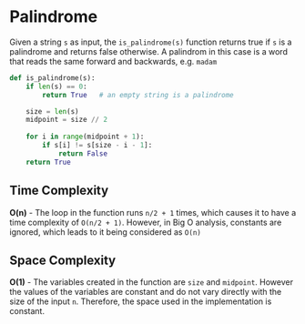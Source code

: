 # Palindrome

Given a string `s` as input, the `is_palindrome(s)` function returns true if `s` is a palindrome
and returns false otherwise. A palindrom in this case is a word that reads the same forward and
backwards, e.g. `madam`

```python
def is_palindrome(s):
    if len(s) == 0:
        return True   # an empty string is a palindrome

    size = len(s)
    midpoint = size // 2
    
    for i in range(midpoint + 1):
        if s[i] != s[size - i - 1]:
            return False
    return True
```

## Time Complexity

**O(n)** - The loop in the function runs `n/2 + 1` times, which causes it to have a time complexity of `O(n/2 + 1)`. However, in Big O analysis, constants are ignored, which leads to it being considered as `O(n)`

## Space Complexity

**O(1)** - The variables created in the function are `size` and `midpoint`. However the values of the variables are constant and do not vary directly with the size of the input `n`. Therefore, the space used in the implementation is constant.